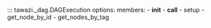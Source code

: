 ::: tawazi._dag.DAGExecution
    options:
      members:
        - __init__
        - __call__
        - setup
        - get_node_by_id
        - get_nodes_by_tag

